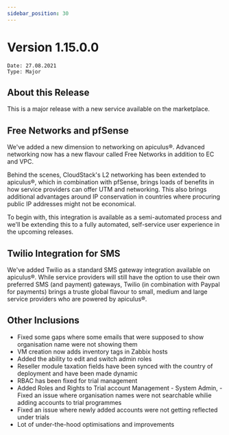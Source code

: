 ```yaml
---
sidebar_position: 30
---
```

# Version 1.15.0.0
```
Date: 27.08.2021
Type: Major
```

## About this Release

This is a major release with a new service available on the marketplace.

## Free Networks and pfSense

We've added a new dimension to networking on apiculus®. Advanced networking now has a new flavour called Free Networks in addition to EC and VPC.

Behind the scenes, CloudStack's L2 networking has been extended to apiculus®, which in combination with pfSense, brings loads of benefits in how service providers can offer UTM and networking. This also brings additional advantages around IP conservation in countries where procuring public IP addresses might not be economical.

To begin with, this integration is available as a semi-automated process and we'll be extending this to a fully automated, self-service user experience in the upcoming releases.

## Twilio Integration for SMS

We've added Twilio as a standard SMS gateway integration available on apiculus®. While service providers will still have the option to use their own preferred SMS (and payment) gateways, Twilio (in combination with Paypal for payments) brings a truste global flavour to small, medium and large service providers who are powered by apiculus®.

## Other Inclusions

- Fixed some gaps where some emails that were supposed to show organisation name were not showing them
- VM creation now adds inventory tags in Zabbix hosts
- Added the ability to edit and switch admin roles
- Reseller module taxation fields have been synced with the country of deployment and have been made dynamic
- RBAC has been fixed for trial management
- Added Roles and Rights to Trial account Management - System Admin, - Fixed an issue where organisation names were not searchable whilie adding accounts to trial programmes
- Fixed an issue where newly added accounts were not getting reflected under trials
- Lot of under-the-hood optimisations and improvements
